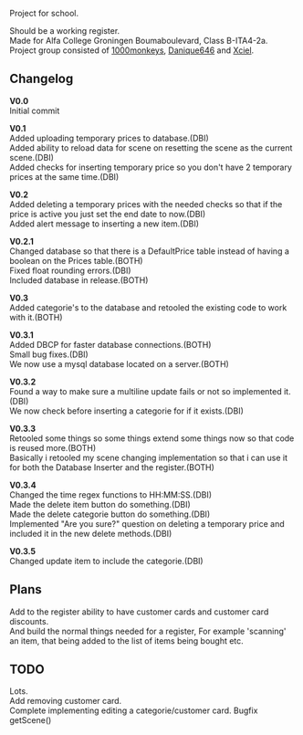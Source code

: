 Project for school.<br />

Should be a working register.<br />
Made for Alfa College Groningen Boumaboulevard, Class B-ITA4-2a.<br />
Project group consisted of [1000monkeys](https://github.com/1000monkeys), [Danique646](https://github.com/Danique646) and [Xciel](https://github.com/Xciel).<br />


## **Changelog**<br />

**V0.0**<br />
Initial commit<br />

**V0.1**<br />
Added uploading temporary prices to database.(DBI)<br />
Added ability to reload data for scene on resetting the scene as the current scene.(DBI)<br />
Added checks for inserting temporary price so you don't have 2 temporary prices at the same time.(DBI)<br />

**V0.2**<br />
Added deleting a temporary prices with the needed checks so that if the price is active you just set the end date to now.(DBI)<br />
Added alert message to inserting a new item.(DBI)<br />

**V0.2.1**<br />
Changed database so that there is a DefaultPrice table instead of having a boolean on the Prices table.(BOTH)<br />
Fixed float rounding errors.(DBI)<br />
Included database in release.(BOTH)<br />


**V0.3**<br />
Added categorie's to the database and retooled the existing code to work with it.(BOTH)<br />

**V0.3.1**<br />
Added DBCP for faster database connections.(BOTH)<br />
Small bug fixes.(DBI)<br />
We now use a mysql database located on a server.(BOTH)<br />

**V0.3.2**<br />
Found a way to make sure a multiline update fails or not so implemented it.(DBI)<br />
We now check before inserting a categorie for if it exists.(DBI)<br />

**V0.3.3**<br />
Retooled some things so some things extend some things now so that code is reused more.(BOTH)<br />
Basically i retooled my scene changing implementation so that i can use it for both the Database Inserter and the register.(BOTH)<br />

**V0.3.4**<br />
Changed the time regex functions to HH:MM:SS.(DBI)<br />
Made the delete item button do something.(DBI)<br />
Made the delete categorie button do something.(DBI)<br />
Implemented "Are you sure?" question on deleting a temporary price and included it in the new delete methods.(DBI)<br />

**V0.3.5**<br />
Changed update item to include the categorie.(DBI)<br />

## **Plans**<br />
Add to the register ability to have customer cards and customer card discounts.<br />
And build the normal things needed for a register, For example 'scanning' an item, that being added to the list of items being bought etc.<br />


## **TODO**<br />
Lots.<br />
Add removing customer card.<br />
Complete implementing editing a categorie/customer card.
Bugfix getScene()<br />

